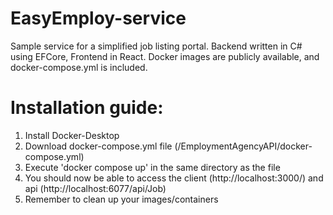 # EasyEmploy-service
Sample service for a simplified job listing portal. Backend written in C# using EFCore, Frontend in React. Docker images are publicly available, and docker-compose.yml is included.

# Installation guide:

1. Install Docker-Desktop
2. Download docker-compose.yml file (/EmploymentAgencyAPI/docker-compose.yml)
3. Execute 'docker compose up' in the same directory as the file
4. You should now be able to access the client (http://localhost:3000/) and api (http://localhost:6077/api/Job)
5. Remember to clean up your images/containers 
